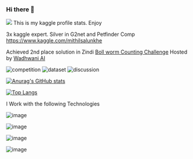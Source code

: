 ### Hi there 👋
![](https://komarev.com/ghpvc/?username=king398)
This is my kaggle profile stats. Enjoy 

3x kaggle expert. Silver in G2net and Petfinder Comp  https://www.kaggle.com/mithilsalunkhe

Achieved 2nd place solution in  Zindi [Boll worm Counting Challenge](https://zindi.africa/competitions/wadhwani-ai-bollworm-counting-challenge) Hosted by [Wadhwani AI](https://www.wadhwaniai.org/)


![competition](https://road-to-kaggle-grandmaster.vercel.app/api/badges/mithilsalunkhe/competition)
![dataset](https://road-to-kaggle-grandmaster.vercel.app/api/badges/mithilsalunkhe/dataset)
![discussion](https://road-to-kaggle-grandmaster.vercel.app/api/badges/mithilsalunkhe/discussion)




[![Anurag's GitHub stats](https://github-readme-stats.vercel.app/api?username=king398)](https://github.com/king398/github-readme-stats)






[![Top Langs](https://github-readme-stats.vercel.app/api/top-langs/?username=king398)](https://github.com/anuraghazra/github-readme-stats)








<!--
**king398/king398** is a ✨ _special_ ✨ repository because its `README.md` (this file) appears on your GitHub profile.

Here are some ideas to get you started:

- 🔭 I’m currently working on ...
- 🌱 I’m currently learning ...
- 👯 I’m looking to collaborate on ...
- 🤔 I’m looking for help with ...
- 💬 Ask me about ...
- 📫 How to reach me: ...
- 😄 Pronouns: ...
- ⚡ Fun fact: ...
-->
I Work with the following Technologies 

![image](https://user-images.githubusercontent.com/58468909/208279974-1576547d-9dba-4738-b6d4-3cfe5220b0b6.png)

![image](https://user-images.githubusercontent.com/58468909/208279983-c9f58287-ccee-413e-8473-09118c0d5849.png)

![image](https://user-images.githubusercontent.com/58468909/208279991-94a9dfe7-606d-48ef-9613-43488e3ddaee.png)

![image](https://user-images.githubusercontent.com/58468909/208279997-1b5a785b-58aa-47e0-a029-d08ae895b626.png)

